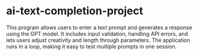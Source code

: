 # ai-text-completion-project
This program allows users to enter a text prompt and generates a response using the GPT model. It includes input validation, handling API errors, and lets users adjust creativity and length through parameters. The application runs in a loop, making it easy to test multiple prompts in one session.
